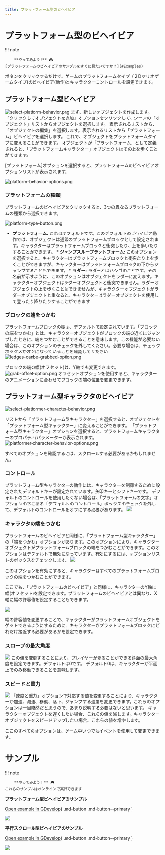 ```yaml
---
title: プラットフォーム型のビヘイビア
---
```

# プラットフォーム型のビヘイビア

!!! note

        **やってみよう!** 🎮
    [プラットフォームのビヘイビアのサンプルをすぐに見たいですか？](#Examples)

ボタンをクリックするだけで、ゲームのプラットフォームタイプ（２Dマリオゲームタイプ)のビヘイビア(動作)とキャラクターコントロールを設定できます。

## プラットフォーム型ビヘイビア

![select-platform-behavior.png](/gdevelop5/behaviors/select-platform-behavior.png) まず、新しいオブジェクトを作成します。 「クリックしてオブジェクトを追加」オプションをクリックして、シーンの「オブジェクト」リストからオブジェクトを選択します。 表示されるリストから、「オブジェクトの編集」を選択します。表示されるリストから「プラットフォーム」ビヘイビアを選択します。 これで、オブジェクトをプラットフォームタイプに変えることができます。 オブジェクトが「プラットフォーム」として定義されると、「プラットフォームキャラクター」オブジェクトはその上を歩くことができます。

\[プラットフォーム\]オプションを選択すると、プラットフォームのビヘイビアオプションリストが表示されます。

![platform-behavior-options.png](/gdevelop5/behaviors/platform-behavior-options.png)

### プラットフォームの種類

プラットフォームのビヘイビアをクリックすると、3つの異なるプラットフォームの種類から選択できます。

![platform-type-button.png](/gdevelop5/behaviors/platform-type-button.png)

* **プラットフォーム:** これはデフォルトです。このデフォルトのビヘイビア動作では、オブジェクトは通常のプラットフォームブロックとして設定されます。キャラクターはプラットフォームブロックと衝突したり、上を歩いたりすることができます。 * **ジャンプスループラットフォーム:** このオプションを選択すると、キャラクターはプラットフォームブロックと衝突たり上を歩くことができますが、キャラクターはプラットフォームブロックの下からジャンプすることもできます。 * **ラダー:** ラダーとはハシゴのことです。その名前が示すように、このオプションはオブジェクトをラダーに変えます。キャラクターオブジェクトはラダーオブジェクトと衝突できません。ラダーオブジェクトの上を歩くことはできませんが、キャラクターオブジェクトがラダーオブジェクトと重なると、キャラクターはラダーオブジェクトを使用して登ったり降りたりすることができます

### ブロックの端をつかむ

プラットフォームブロックの棚は、デフォルトで設定されています。「ブロックの端をつかむ」とは、キャラクターオブジェクトがブロックの端の近くにジャンプしたときに、端をつかむことができることを意味します。この機能が必要ない場合は、このオプションのチェックを外してください。必要な場合は、チェックボックスがオンになっていることを確認してください ![ledges-canbe-grabbed-option.png](/gdevelop5/behaviors/ledges-canbe-grabbed-option.png)

ブロックの端の幅(オフセット)は、Y軸でも変更できます。 ![grab-offset-option.png](/gdevelop5/behaviors/grab-offset-option.png) オフセットオプションを使用すると、キャラクターのアニメーションに合わせてブロックの端の位置を変更できます。

## プラットフォーム型キャラクタのビヘイビア

![select-platformer-character-behavior.png](/gdevelop5/behaviors/select-platformer-character-behavior.png)

リストから「プラットフォーム型キャラクター」を選択すると、オブジェクトを「プラットフォーム型キャラクター」に変えることができます。 「プラットフォーム型キャラクター」オプションを選択すると、プラットフォームキャラクターのプロパティ/パラメーターが表示されます。 ![platformer-character-behavior-options.png](/gdevelop5/behaviors/platformer-character-behavior-options.png)

すべてのオプションを確認するには、スクロールする必要があるかもしれません。

### コントロール

プラットフォーム型キャラクターの動作には、キャラクターを制御するために設定されたデフォルトキーが設定されています。矢印キーとシフトキーです。 デフォルトのコントロールを使用したくない場合は、「プラットフォームの文字」オプションの下にある「デフォルトのコントロール」ボックスのチェックを外して、デフォルトのコントロールをオフにする必要があります。 ![](/gdevelop5/behaviors/platformer-defaultcontrols-box.png)

### キャラクタの端をつかむ

プラットフォームのビヘイビアと同様に、「プラットフォーム型キャラクター」の「端をつかむ」オプションがあります。このオプションにより、キャラクターオブジェクトがプラットフォームブロックの端をつかむことができます。このオプションはデフォルトで無効になっています。有効にするには、オプションリストのボックスをチェックします。 ![](/gdevelop5/behaviors/platformer-character-grabledge-box.png)

このオプションを有効にすると、キャラクターはすべてのプラットフォームブロックの端をつかむことができます。

ここでも、「プラットフォームのビヘイビア」と同様に、キャラクターのY軸に幅(オフセット)を設定できます。プラットフォームのビヘイビアとは異なり、X軸に幅の許容値を設定することもできます。

![](/gdevelop5/behaviors/platformer-character-grab-tolerancex.png)

幅の許容値を変更することで、キャラクターがプラットフォームオブジェクトをゲットできるようにするために、キャラクターがプラットフォームブロックにどれだけ接近する必要があるかを設定できます。

### スロープの最大角度

![](/gdevelop5/behaviors/platformer-character-maximum-slope.png) この値を変更することにより、プレイヤーが登ることができる斜面の最大角度を設定できます。デフォルトは0です。 デフォルト0は、キャラクターが平面上でのみ移動できることを意味します。

### スピードと重力

![](/gdevelop5/behaviors/platformer-character-speed-options.png) 「速度と重力」オプションで対応する値を変更することにより、キャラクターが加速、減速、移動、落下、ジャンプする速度を変更できます。これらのオプションは一目瞭然だと思うので、あまり説明する必要はないと思います。 キャラクターオブジェクトを遅くしたい場合、これらの値を減します。キャラクターオブジェクトをスピードアップしたい場合、これらの値を増やします。

ここのすべてのオプションは、ゲーム中いつでもイベントを使用して変更できます。

# サンプル

!!! note

        **やってみよう！** 🎮
    これらのサンプルはオンラインで実行できます

**プラットフォーム型ビヘイビアのサンプル**

[Open example in GDevelop](https://editor.gdevelop.io/?project=example://platformer){ .md-button .md-button--primary }

[![](/gdevelop5/behaviors/platformerbehavior.png)](https://editor.gdevelop-app.com/?project=example://platformer)


**平行スクロール型ビヘイビアのサンプル**

[Open example in GDevelop](https://editor.gdevelop.io/?project=example://parallax-scrolling){ .md-button .md-button--primary }

[![](/gdevelop5/behaviors/parallaxscrollingbehavior.png)](https://editor.gdevelop-app.com/?project=example://parallax-scrolling)
